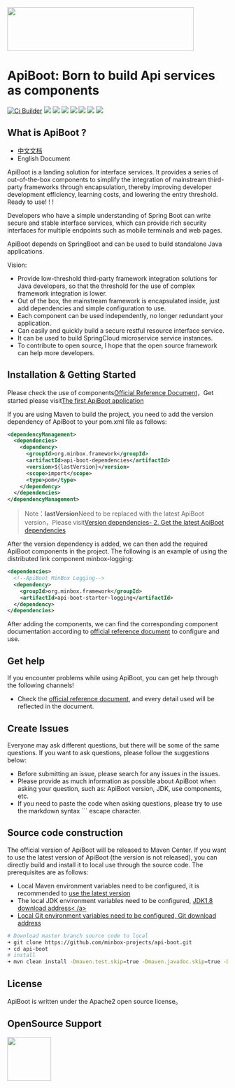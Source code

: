 <img src="https://apiboot.minbox.org/img/apiboot-colorful.png" height="100" width="426"/>

# ApiBoot: Born to build Api services as components

[![Ci Builder](https://github.com/minbox-projects/api-boot/workflows/Ci%20Builder/badge.svg)](https://github.com/minbox-projects/api-boot/actions)
![](https://tokei.rs/b1/github/minbox-projects/api-boot?category=lines)
[![](https://codecov.io/gh/minbox-projects/api-boot/branch/master/graph/badge.svg)](https://codecov.io/gh/minbox-projects/api-boot)
[![](https://badges.gitter.im/api-boot/community.svg)](https://gitter.im/api-boot/community?utm_source=badge&utm_medium=badge&utm_campaign=pr-badge)
[![](https://img.shields.io/badge/link-官方文档-green.svg?style=flat-square)](https://apiboot.minbox.io)
[![](https://img.shields.io/maven-central/v/org.minbox.framework/api-boot.svg?label=Maven%20Central)](https://search.maven.org/search?q=g:org.minbox.framework)
[![](https://img.shields.io/badge/License-Apache%202.0-green.svg)](https://github.com/weibocom/motan/blob/master/LICENSE)
![](https://img.shields.io/badge/JDK-1.8+-green.svg)

## What is ApiBoot ?

- [中文文档](https://github.com/minbox-projects/api-boot/blob/master/README.zh-CN.md)
- English Document

ApiBoot is a landing solution for interface services. 
It provides a series of out-of-the-box components to simplify the integration of mainstream third-party frameworks through encapsulation, 
thereby improving developer development efficiency, learning costs, and lowering the entry threshold. Ready to use! ! !

Developers who have a simple understanding of Spring Boot can write secure and stable interface services, which can provide rich security interfaces for multiple endpoints such as mobile terminals and web pages.

ApiBoot depends on SpringBoot and can be used to build standalone Java applications.

Vision:

- Provide low-threshold third-party framework integration solutions for Java developers, so that the threshold for the use of complex framework integration is lower.
- Out of the box, the mainstream framework is encapsulated inside, just add dependencies and simple configuration to use.
- Each component can be used independently, no longer redundant your application.
- Can easily and quickly build a secure restful resource interface service.
- It can be used to build SpringCloud microservice service instances.
- To contribute to open source, I hope that the open source framework can help more developers.

## Installation & Getting Started

Please check the use of components<a href="https://apiboot.minbox.org" target="_blank">Official Reference Document</a>，Get started please visit<a href="https://apiboot.minbox.org/zh-cn/docs/quick-start.html" target="_blank">The first ApiBoot application</a>

If you are using Maven to build the project, you need to add the version dependency of ApiBoot to your pom.xml file as follows:

```xml
<dependencyManagement>
  <dependencies>
    <dependency>
      <groupId>org.minbox.framework</groupId>
      <artifactId>api-boot-dependencies</artifactId>
      <version>${lastVersion}</version>
      <scope>import</scope>
      <type>pom</type>
    </dependency>
  </dependencies>
</dependencyManagement>
```

> Note：**lastVersion**Need to be replaced with the latest ApiBoot version，Please visit<a href="https://apiboot.minbox.org/zh-cn/docs/version-rely.html" target="_blank">Version dependencies- 2. Get the latest ApiBoot dependencies</a>

After the version dependency is added, we can then add the required ApiBoot components in the project. The following is an example of using the distributed link component minbox-logging:

```xml
<dependencies>
  <!--ApiBoot MinBox Logging-->
  <dependency>
    <groupId>org.minbox.framework</groupId>
    <artifactId>api-boot-starter-logging</artifactId>
  </dependency>
</dependencies>
```

After adding the components, we can find the corresponding component documentation according to <a href="https://apiboot.minbox.org" target="_blank">official reference document</a> to configure and use.

## Get help

If you encounter problems while using ApiBoot, you can get help through the following channels!

- Check the <a href="https://apiboot.minbox.org" target="_blank">official reference document</a>, and every detail used will be reflected in the document.

## Create Issues

Everyone may ask different questions, but there will be some of the same questions. If you want to ask questions, please follow the suggestions below:

- Before submitting an issue, please search for any issues in the issues.
- Please provide as much information as possible about ApiBoot when asking your question, such as: ApiBoot version, JDK, use components, etc.
- If you need to paste the code when asking questions, please try to use the markdown syntax ``` escape character.

## Source code construction

The official version of ApiBoot will be released to Maven Center. If you want to use the latest version of ApiBoot (the version is not released), you can directly build and install it to local use through the source code. The prerequisites are as follows:

- Local Maven environment variables need to be configured, it is recommended to <a href="https://maven.apache.org/download.cgi" target="_blank">use the latest version</a>
- The local JDK environment variables need to be configured, <a href="https://www.oracle.com/technetwork/java/javase/downloads/jdk8-downloads-2133151.html" target="_blank">JDK1.8 download address< /a>
- Local Git environment variables need to be configured, <a href="https://git-scm.com/downloads" target="_blank">Git download address</a>

```sh
# Download master branch source code to local
➜ git clone https://github.com/minbox-projects/api-boot.git
➜ cd api-boot
# install
➜ mvn clean install -Dmaven.test.skip=true -Dmaven.javadoc.skip=true -Dgpg.skip
```

## License

ApiBoot is written under the Apache2 open source license。

## OpenSource Support

<a href="https://www.jetbrains.com/?from=api-boot"><img src="https://apiboot.minbox.org/img/jetbrains.png" width="100" heith="100"/></a>

